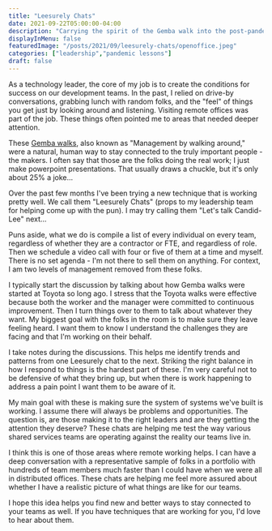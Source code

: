 ```yaml
---
title: "Leesurely Chats"
date: 2021-09-22T05:00:00-04:00
description: "Carrying the spirit of the Gemba walk into the post-pandemic world"
displayInMenu: false
featuredImage: "/posts/2021/09/leesurely-chats/openoffice.jpeg"
categories: ["leadership","pandemic lessons"]
draft: false
---
```

As a technology leader, the core of my job is to create the
conditions for success on our development teams.  In the past, I relied on drive-by conversations,
grabbing lunch with random folks, and the "feel" of things you get
just by looking around and listening.  Visiting remote offices was part of
the job.  These things often pointed me to areas that needed deeper attention.

These [Gemba walks](https://en.wikipedia.org/wiki/Gemba), also known as "Management by
walking around," were a natural, human way to stay connected to the truly important people -
the makers.  I often say that those are the folks doing the real work; I just make
powerpoint presentations.  That usually draws a chuckle, but it's only about 25% a joke...

Over the past few months I've been trying a new technique that is working pretty well.  We call them
"Leesurely Chats" (props to my leadership team for helping come up with the pun).  I may
try calling them "Let's talk Candid-Lee" next...

Puns aside, what we do is compile a list of every individual on every team, regardless
of whether they are a contractor or FTE, and regardless of role.  Then we schedule a video call
with four or five of them at a time and myself.  There is no set agenda - I'm not there to
sell them on anything.  For context, I am two levels of management removed from these folks.

I typically start the discussion by talking about how Gemba walks were started at Toyota so
long ago.  I stress that the Toyota walks were effective because both the worker and the manager
were committed to continuous improvement.  Then I turn things over to them to talk about whatever they want.  My biggest goal with
the folks in the room is to make sure they leave feeling heard.  I want them to know I understand
the challenges they are facing and that I'm working on their behalf.

I take notes during the discussions.  This helps me identify trends and patterns from one Leesurely
chat to the next.  Striking the right balance in how I respond to things is the hardest part of
these.  I'm very careful not to be defensive of what they bring up, but when there is
work happening to address a pain point I want them to be aware of it.

My main goal with these is making sure the system of systems we've built is working.  I
assume there will always be problems and opportunities.  The question is, are those making it to
the right leaders and are they getting the attention they deserve?  These chats are helping me
test the way various shared services teams are operating against the reality our teams live in.

I think this is one of those areas where remote working helps.  I can have a deep conversation with
a representative sample of folks in a portfolio with hundreds of team members much faster than I
could have when we were all in distributed offices. These chats are helping me feel more
assured about whether I have a realistic picture of what things are like for our teams.

I hope this idea helps you find new and better ways to stay connected to your teams as well.  If you have
techniques that are working for you, I'd love to hear about them.
